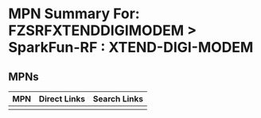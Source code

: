 



# MPN Summary For: FZSRFXTENDDIGIMODEM > SparkFun-RF : XTEND-DIGI-MODEM

## MPNs
  

|MPN|Direct Links|Search Links|
| :--- | :--- | :--- |
||||
